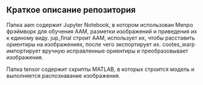 ## Краткое описание репозитория

Папка aam содержит Jupyter Notebook, в котором использован Menpo фрэймворк для обучения AAM, разметки изображений и приведения их к единому виду. jup_final строит AAM, использует их, чтобы расставить ориентиры на изображениях, после чего экспортирует их. cootes_warp импортирует вручную исправленные ориентиры и преобразовывает изображения.

Папка tensor содержит скрипты MATLAB, в которых строится модель и выполняется распознавание изображения.
